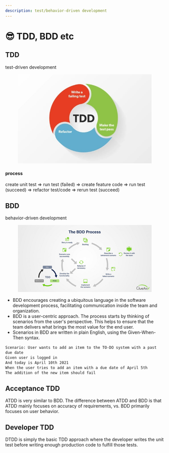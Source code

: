```yaml
---
description: test/behavior-driven development
---
```


# 😎 TDD, BDD etc

## TDD

test-driven development

<figure><img src="../../../.gitbook/assets/image (6).png" alt=""><figcaption></figcaption></figure>

#### process

create unit test => run test (failed) => create feature code =>  run test (succeed) => refactor test/code => rerun test (succeed)

## BDD

behavior-driven development

<figure><img src="../../../.gitbook/assets/image (3).png" alt=""><figcaption></figcaption></figure>

* BDD encourages creating a ubiquitous language in the software development process, facilitating communication inside the team and organization.
* BDD is a user-centric approach. The process starts by thinking of scenarios from the user's perspective. This helps to ensure that the team delivers what brings the most value for the end user.
* Scenarios in BDD are written in plain English, using the Given-When-Then syntax.

```
Scenario: User wants to add an item to the TO-DO system with a past due date 
Given user is logged in 
And today is April 10th 2021 
When the user tries to add an item with a due date of April 5th 
The addition of the new item should fail
```

## **Acceptance TDD**&#x20;

ATDD is very similar to BDD. The difference between ATDD and BDD is that ATDD mainly focuses on accuracy of requirements, vs. BDD primarily focuses on user behavior.

## **Developer TDD**&#x20;

DTDD is simply the basic TDD approach where the developer writes the unit test before writing enough production code to fulfill those tests.
